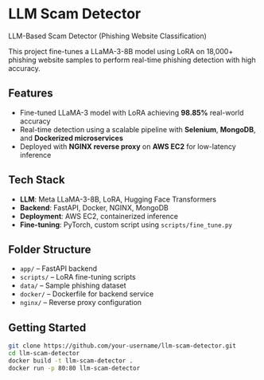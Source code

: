 # LLM Scam Detector
LLM-Based Scam Detector (Phishing Website Classification)

This project fine-tunes a LLaMA-3-8B model using LoRA on 18,000+ phishing website samples to perform real-time phishing detection with high accuracy.

## Features
- Fine-tuned LLaMA-3 model with LoRA achieving **98.85%** real-world accuracy
- Real-time detection using a scalable pipeline with **Selenium**, **MongoDB**, and **Dockerized microservices**
- Deployed with **NGINX reverse proxy** on **AWS EC2** for low-latency inference

## Tech Stack
- **LLM**: Meta LLaMA-3-8B, LoRA, Hugging Face Transformers
- **Backend**: FastAPI, Docker, NGINX, MongoDB
- **Deployment**: AWS EC2, containerized inference
- **Fine-tuning**: PyTorch, custom script using `scripts/fine_tune.py`

## Folder Structure
- `app/` – FastAPI backend
- `scripts/` – LoRA fine-tuning scripts
- `data/` – Sample phishing dataset
- `docker/` – Dockerfile for backend service
- `nginx/` – Reverse proxy configuration

## Getting Started

```bash
git clone https://github.com/your-username/llm-scam-detector.git
cd llm-scam-detector
docker build -t llm-scam-detector .
docker run -p 80:80 llm-scam-detector
